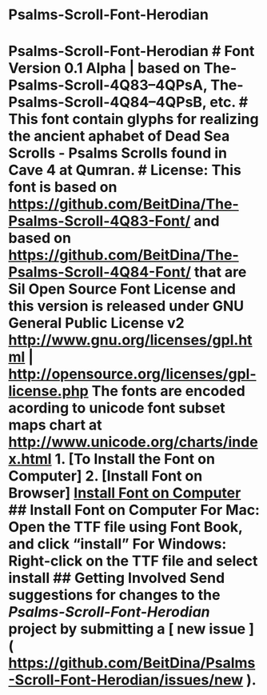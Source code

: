 # Psalms-Scroll-Font-Herodian
# Psalms-Scroll-Font-Herodian  # Font Version 0.1 Alpha | based on The-Psalms-Scroll-4Q83–4QPsA, The-Psalms-Scroll-4Q84–4QPsB, etc.  # This font contain glyphs for realizing the ancient aphabet of Dead Sea Scrolls - Psalms Scrolls found in Cave 4 at Qumran. # License: This font is based on https://github.com/BeitDina/The-Psalms-Scroll-4Q83-Font/  and based on https://github.com/BeitDina/The-Psalms-Scroll-4Q84-Font/  that are Sil Open Source Font License and this version is released under GNU General Public License v2 http://www.gnu.org/licenses/gpl.html | http://opensource.org/licenses/gpl-license.php The fonts are encoded acording to unicode font subset maps chart at http://www.unicode.org/charts/index.html  1. [To Install the Font on Computer]      2. [Install Font on Browser]   [Install Font on Computer]( #install-font-on-computer )   ## Install Font on Computer    For Mac: Open the TTF file using Font Book, and click “install”   For Windows: Right-click on the TTF file and select install   ## Getting Involved  Send suggestions for changes to the *Psalms-Scroll-Font-Herodian* project by submitting a [ new issue ] ( https://github.com/BeitDina/Psalms-Scroll-Font-Herodian/issues/new ).
